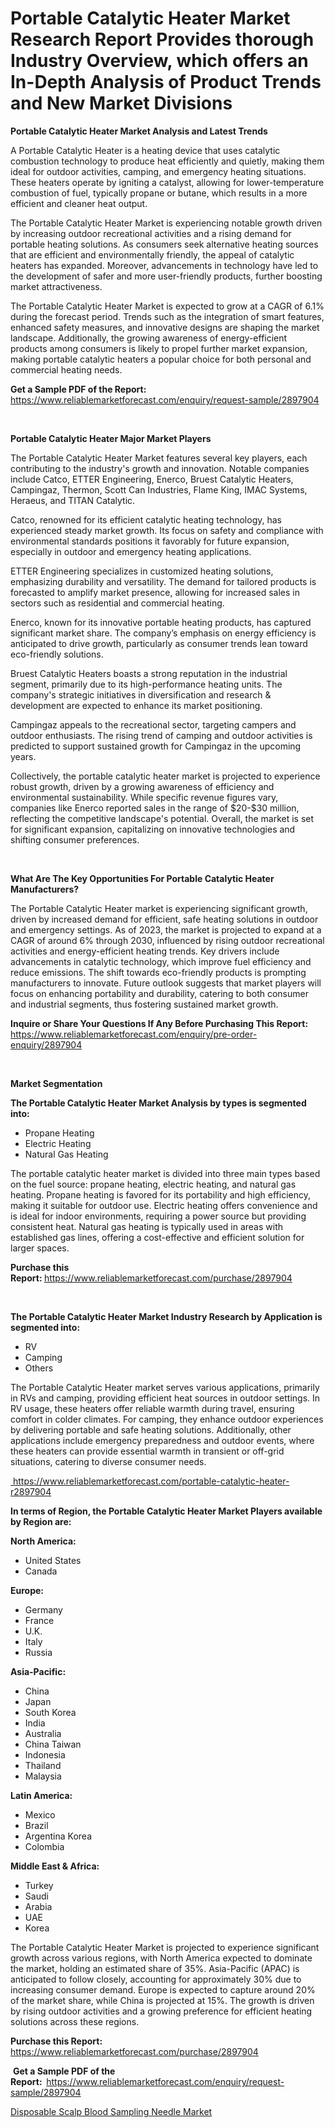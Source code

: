<p><h1>Portable Catalytic Heater Market Research Report Provides thorough Industry Overview, which offers an In-Depth Analysis of Product Trends and New Market Divisions</h1></p><p><strong>Portable Catalytic Heater Market Analysis and Latest Trends</strong></p>
<p><p>A Portable Catalytic Heater is a heating device that uses catalytic combustion technology to produce heat efficiently and quietly, making them ideal for outdoor activities, camping, and emergency heating situations. These heaters operate by igniting a catalyst, allowing for lower-temperature combustion of fuel, typically propane or butane, which results in a more efficient and cleaner heat output.</p><p>The Portable Catalytic Heater Market is experiencing notable growth driven by increasing outdoor recreational activities and a rising demand for portable heating solutions. As consumers seek alternative heating sources that are efficient and environmentally friendly, the appeal of catalytic heaters has expanded. Moreover, advancements in technology have led to the development of safer and more user-friendly products, further boosting market attractiveness.</p><p>The Portable Catalytic Heater Market is expected to grow at a CAGR of 6.1% during the forecast period. Trends such as the integration of smart features, enhanced safety measures, and innovative designs are shaping the market landscape. Additionally, the growing awareness of energy-efficient products among consumers is likely to propel further market expansion, making portable catalytic heaters a popular choice for both personal and commercial heating needs.</p></p>
<p><strong>Get a Sample PDF of the Report:&nbsp;</strong> <a href="https://www.reliablemarketforecast.com/enquiry/request-sample/2897904?utm_campaign=3171&utm_medium=2&utm_source=Github&utm_content=ia&utm_term=15032025&utm_id=portable-catalytic-heater">https://www.reliablemarketforecast.com/enquiry/request-sample/2897904</a></p>
<p>&nbsp;</p>
<p><strong>Portable Catalytic Heater Major Market Players</strong></p>
<p><p>The Portable Catalytic Heater Market features several key players, each contributing to the industry's growth and innovation. Notable companies include Catco, ETTER Engineering, Enerco, Bruest Catalytic Heaters, Campingaz, Thermon, Scott Can Industries, Flame King, IMAC Systems, Heraeus, and TITAN Catalytic.</p><p>Catco, renowned for its efficient catalytic heating technology, has experienced steady market growth. Its focus on safety and compliance with environmental standards positions it favorably for future expansion, especially in outdoor and emergency heating applications.</p><p>ETTER Engineering specializes in customized heating solutions, emphasizing durability and versatility. The demand for tailored products is forecasted to amplify market presence, allowing for increased sales in sectors such as residential and commercial heating.</p><p>Enerco, known for its innovative portable heating products, has captured significant market share. The company’s emphasis on energy efficiency is anticipated to drive growth, particularly as consumer trends lean toward eco-friendly solutions.</p><p>Bruest Catalytic Heaters boasts a strong reputation in the industrial segment, primarily due to its high-performance heating units. The company's strategic initiatives in diversification and research & development are expected to enhance its market positioning.</p><p>Campingaz appeals to the recreational sector, targeting campers and outdoor enthusiasts. The rising trend of camping and outdoor activities is predicted to support sustained growth for Campingaz in the upcoming years.</p><p>Collectively, the portable catalytic heater market is projected to experience robust growth, driven by a growing awareness of efficiency and environmental sustainability. While specific revenue figures vary, companies like Enerco reported sales in the range of $20-$30 million, reflecting the competitive landscape's potential. Overall, the market is set for significant expansion, capitalizing on innovative technologies and shifting consumer preferences.</p></p>
<p>&nbsp;</p>
<p><strong>What Are The Key Opportunities For Portable Catalytic Heater Manufacturers?</strong></p>
<p><p>The Portable Catalytic Heater market is experiencing significant growth, driven by increased demand for efficient, safe heating solutions in outdoor and emergency settings. As of 2023, the market is projected to expand at a CAGR of around 6% through 2030, influenced by rising outdoor recreational activities and energy-efficient heating trends. Key drivers include advancements in catalytic technology, which improve fuel efficiency and reduce emissions. The shift towards eco-friendly products is prompting manufacturers to innovate. Future outlook suggests that market players will focus on enhancing portability and durability, catering to both consumer and industrial segments, thus fostering sustained market growth.</p></p>
<p><strong>Inquire or Share Your Questions If Any Before Purchasing This Report:</strong> <a href="https://www.reliablemarketforecast.com/enquiry/pre-order-enquiry/2897904?utm_campaign=3171&utm_medium=2&utm_source=Github&utm_content=ia&utm_term=15032025&utm_id=portable-catalytic-heater">https://www.reliablemarketforecast.com/enquiry/pre-order-enquiry/2897904</a></p>
<p>&nbsp;</p>
<p><strong>Market Segmentation</strong></p>
<p><strong>The Portable Catalytic Heater Market Analysis by types is segmented into:</strong></p>
<p><ul><li>Propane Heating</li><li>Electric Heating</li><li>Natural Gas Heating</li></ul></p>
<p><p>The portable catalytic heater market is divided into three main types based on the fuel source: propane heating, electric heating, and natural gas heating. Propane heating is favored for its portability and high efficiency, making it suitable for outdoor use. Electric heating offers convenience and is ideal for indoor environments, requiring a power source but providing consistent heat. Natural gas heating is typically used in areas with established gas lines, offering a cost-effective and efficient solution for larger spaces.</p></p>
<p><strong>Purchase this Report:&nbsp;</strong><a href="https://www.reliablemarketforecast.com/purchase/2897904?utm_campaign=3171&utm_medium=2&utm_source=Github&utm_content=ia&utm_term=15032025&utm_id=portable-catalytic-heater">https://www.reliablemarketforecast.com/purchase/2897904</a></p>
<p>&nbsp;</p>
<p><strong>The Portable Catalytic Heater Market Industry Research by Application is segmented into:</strong></p>
<p><ul><li>RV</li><li>Camping</li><li>Others</li></ul></p>
<p><p>The Portable Catalytic Heater market serves various applications, primarily in RVs and camping, providing efficient heat sources in outdoor settings. In RV usage, these heaters offer reliable warmth during travel, ensuring comfort in colder climates. For camping, they enhance outdoor experiences by delivering portable and safe heating solutions. Additionally, other applications include emergency preparedness and outdoor events, where these heaters can provide essential warmth in transient or off-grid situations, catering to diverse consumer needs.</p></p>
<p><a href="https://www.reliablemarketforecast.com/portable-catalytic-heater-r2897904?utm_campaign=3171&utm_medium=2&utm_source=Github&utm_content=ia&utm_term=15032025&utm_id=portable-catalytic-heater">&nbsp;https://www.reliablemarketforecast.com/portable-catalytic-heater-r2897904</a></p>
<p><strong>In terms of Region, the Portable Catalytic Heater Market Players available by Region are:</strong></p>
<p>
    <p> <strong> North America: </strong>
        <ul>
            <li>United States</li>
            <li>Canada</li>
        </ul>
        </p> 
    <p> <strong> Europe: </strong>
        <ul>
            <li>Germany</li>
            <li>France</li>
            <li>U.K.</li>
            <li>Italy</li>
            <li>Russia</li>
        </ul>
        </p> 
    <p> <strong> Asia-Pacific: </strong>
        <ul>
            <li>China</li>
            <li>Japan</li>
            <li>South Korea</li>
            <li>India</li>
            <li>Australia</li>
            <li>China Taiwan</li>
            <li>Indonesia</li>
            <li>Thailand</li>
            <li>Malaysia</li>
        </ul>
        </p> 
    <p> <strong> Latin America: </strong>
        <ul>
            <li>Mexico</li>
            <li>Brazil</li>
            <li>Argentina Korea</li>
            <li>Colombia</li>
        </ul>
        </p> 
    <p> <strong> Middle East & Africa: </strong>
        <ul>
            <li>Turkey</li>
            <li>Saudi</li>
            <li>Arabia</li>
            <li>UAE</li>
            <li>Korea</li>
        </ul>
    </p>
    </p>
<p><p>The Portable Catalytic Heater Market is projected to experience significant growth across various regions, with North America expected to dominate the market, holding an estimated share of 35%. Asia-Pacific (APAC) is anticipated to follow closely, accounting for approximately 30% due to increasing consumer demand. Europe is expected to capture around 20% of the market share, while China is projected at 15%. The growth is driven by rising outdoor activities and a growing preference for efficient heating solutions across these regions.</p></p>
<p><strong>Purchase this Report: </strong><a href="https://www.reliablemarketforecast.com/purchase/2897904?utm_campaign=3171&utm_medium=2&utm_source=Github&utm_content=ia&utm_term=15032025&utm_id=portable-catalytic-heater">https://www.reliablemarketforecast.com/purchase/2897904</a></p>
<p>&nbsp;<strong>Get a Sample PDF of the Report:&nbsp;&nbsp;</strong><a href="https://www.reliablemarketforecast.com/enquiry/request-sample/2897904?utm_campaign=3171&utm_medium=2&utm_source=Github&utm_content=ia&utm_term=15032025&utm_id=portable-catalytic-heater">https://www.reliablemarketforecast.com/enquiry/request-sample/2897904</a></p>
<p><strong></strong></p>
<p><p><a href="https://github.com/memorirummy/Market-Research-Report-List-1/blob/main/disposable-scalp-blood-sampling-needle-market.md?utm_campaign=3171&utm_medium=2&utm_source=Github&utm_content=ia&utm_term=15032025&utm_id=portable-catalytic-heater">Disposable Scalp Blood Sampling Needle Market</a></p></p>
